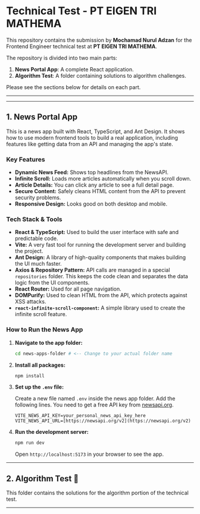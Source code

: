 # Technical Test - PT EIGEN TRI MATHEMA

This repository contains the submission by **Mochamad Nurul Adzan** for the Frontend Engineer technical test at **PT EIGEN TRI MATHEMA**.

The repository is divided into two main parts:
1.  **News Portal App**: A complete React application.
2.  **Algorithm Test**: A folder containing solutions to algorithm challenges.

Please see the sections below for details on each part.

---
---

## 1. News Portal App

This is a news app built with React, TypeScript, and Ant Design. It shows how to use modern frontend tools to build a real application, including features like getting data from an API and managing the app's state.

### Key Features

* **Dynamic News Feed:** Shows top headlines from the NewsAPI.
* **Infinite Scroll:** Loads more articles automatically when you scroll down.
* **Article Details:** You can click any article to see a full detail page.
* **Secure Content:** Safely cleans HTML content from the API to prevent security problems.
* **Responsive Design:** Looks good on both desktop and mobile.

### Tech Stack & Tools

* **React & TypeScript:** Used to build the user interface with safe and predictable code.
* **Vite:** A very fast tool for running the development server and building the project.
* **Ant Design:** A library of high-quality components that makes building the UI much faster.
* **Axios & Repository Pattern:** API calls are managed in a special `repositories` folder. This keeps the code clean and separates the data logic from the UI components.
* **React Router:** Used for all page navigation.
* **DOMPurify:** Used to clean HTML from the API, which protects against XSS attacks.
* **`react-infinite-scroll-component`:** A simple library used to create the infinite scroll feature.

### How to Run the News App

1.  **Navigate to the app folder:**
    ```bash
    cd news-apps-folder # <-- Change to your actual folder name
    ```

2.  **Install all packages:**
    ```bash
    npm install
    ```

3.  **Set up the `.env` file:**

    Create a new file named `.env` inside the news app folder. Add the following lines. You need to get a free API key from [newsapi.org](https://newsapi.org).

    ```env
    VITE_NEWS_API_KEY=your_personal_news_api_key_here
    VITE_NEWS_API_URL=[https://newsapi.org/v2](https://newsapi.org/v2)
    ```

4.  **Run the development server:**
    ```bash
    npm run dev
    ```
    Open `http://localhost:5173` in your browser to see the app.

---

## 2. Algorithm Test 🧠

This folder contains the solutions for the algorithm portion of the technical test.

---
